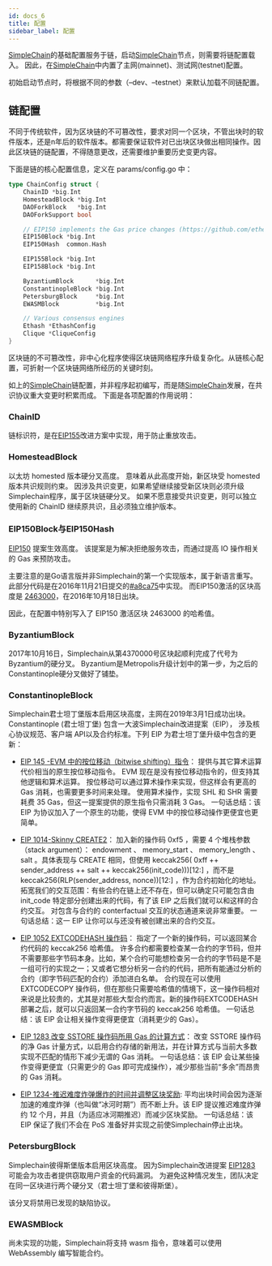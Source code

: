 ```yaml
---
id: docs_6
title: 配置
sidebar_label: 配置
---
```


[SimpleChain](https://www.simplechain.com/)的基础配置服务于链，启动[SimpleChain](https://www.simplechain.com/)节点，则需要将链配置载入。 因此，在[SimpleChain](https://www.simplechain.com/)中内置了主网(mainnet)、测试网(testnet)配置。

初始启动节点时，将根据不同的参数（–dev、–testnet）来默认加载不同链配置。

## 链配置

不同于传统软件，因为区块链的不可篡改性，要求对同一个区块，不管出块时的软件版本，还是n年后的软件版本。都需要保证软件对已出块区块做出相同操作。因此区块链的链配置，不得随意更改，还需要维护重要历史变更内容。


下面是链的核心配置信息，定义在 params/config.go 中：

```go
type ChainConfig struct {
	ChainID *big.Int  
	HomesteadBlock *big.Int 
	DAOForkBlock   *big.Int  
	DAOForkSupport bool   

	// EIP150 implements the Gas price changes (https://github.com/ethereum/EIPs/issues/150)
	EIP150Block *big.Int     
	EIP150Hash  common.Hash 

	EIP155Block *big.Int  
	EIP158Block *big.Int  

	ByzantiumBlock      *big.Int  
	ConstantinopleBlock *big.Int  
	PetersburgBlock     *big.Int  
	EWASMBlock          *big.Int  

	// Various consensus engines
	Ethash *EthashConfig  
	Clique *CliqueConfig
}
```

区块链的不可篡改性，非中心化程序使得区块链网络程序升级复杂化。从链核心配置，可折射一个区块链网络所经历的关键时刻。 

如上的[SimpleChain](https://www.simplechain.com/)链配置，并非程序起初编写，而是随[SimpleChain](https://www.simplechain.com/)发展，在共识协议重大变更时积累而成。 下面是各项配置的作用说明：

### ChainID

链标识符，是在[EIP155](http://eips.ethereum.org/EIPS/eip-155)改进方案中实现，用于防止重放攻击。

### HomesteadBlock

以太坊 homested 版本硬分叉高度。
意味着从此高度开始，新区块受 homested 版本共识规则约束。
因涉及共识变更，如果希望继续接受新区块则必须升级Simplechain程序，属于区块链硬分叉。
如果不愿意接受共识变更，则可以独立使用新的 ChainID 继续原共识，且必须独立维护版本。
  

### EIP150Block与EIP150Hash

[EIP150](http://eips.ethereum.org/EIPS/eip-150) 提案生效高度。
该提案是为解决拒绝服务攻击，而通过提高 IO 操作相关的 Gas 来预防攻击。

主要注意的是Go语言版并非Simplechain的第一个实现版本，属于新语言重写。
此部分代码是在2016年11月21日提交的[#a8ca75](https://github.com/ethereum/go-ethereum/commit/a8ca75738a45a137ff7b2dfa276398fad26439da)中实现。
而EIP150激活的区块高度是 [2463000](https://etherscan.io/block/2463000)，在2016年10月18日出块。

因此，在配置中特别写入了 EIP150 激活区块 2463000 的哈希值。

###  ByzantiumBlock

2017年10月16日，Simplechain从第4370000号区块起顺利完成了代号为Byzantium的硬分叉。
Byzantium是Metropolis升级计划中的第一步，为之后的Constantinople硬分叉做好了铺垫。
 

### ConstantinopleBlock

Simplechain君士坦丁堡版本启用区块高度，主网在2019年3月1日成功出块。
Constantinople (君士坦丁堡) 包含一大波Simplechain改进提案（EIP），
涉及核心协议规范、客户端 API以及合约标准。下列 EIP 为君士坦丁堡升级中包含的更新：

+ [EIP 145 -EVM 中的按位移动（bitwise shifting）指令](https://eips.ethereum.org/EIPS/eip-145)：
提供与其它算术运算代价相当的原生按位移动指令。
EVM 现在是没有按位移动指令的，但支持其他逻辑和算术运算。
按位移动可以通过算术操作来实现，但这样会有更高的 Gas 消耗，也需要更多时间来处理。
使用算术操作，实现 SHL 和 SHR 需要耗费 35 Gas，但这一提案提供的原生指令只需消耗 3 Gas。
一句话总结：该 EIP 为协议加入了一个原生的功能，使得 EVM 中的按位移动操作更便宜也更简单。

+ [EIP 1014-Skinny CREATE2](https://eips.ethereum.org/EIPS/eip-1014)：
加入新的操作码 0xf5 ，需要 4 个堆栈参数（stack argument）： endowment 、 memory_start 、 memory_length 、 salt 。具体表现与 CREATE 相同，但使用 keccak256( 0xff ++ sender_address ++ salt ++ keccak256(init_code)))[12:] ，而不是 keccak256(RLP(sender_address, nonce))[12:] ，作为合约初始化的地址。
拓宽我们的交互范围：有些合约在链上还不存在，但可以确定只可能包含由 init_code 特定部分创建出来的代码，有了该 EIP 之后我们就可以和这样的合约交互。
对包含与合约的 conterfactual 交互的状态通道来说非常重要。
一句话总结：这一 EIP 让你可以与还没有被创建出来的合约交互。

+ [EIP 1052 EXTCODEHASH 操作码](https://eips.ethereum.org/EIPS/eip-1052)：
指定了一个新的操作码，可以返回某合约代码的 keccak256 哈希值。
许多合约都需要检查某一合约的字节码，但并不需要那些字节码本身。比如，某个合约可能想检查另一合约的字节码是不是一组可行的实现之一；又或者它想分析另一合约的代码，把所有能通过分析的合约（即字节码匹配的合约）添加进白名单。
合约现在可以使用 EXTCODECOPY 操作码，但在那些只需要哈希值的情境下，这一操作码相对来说是比较贵的，尤其是对那些大型合约而言。新的操作码EXTCODEHASH 部署之后，就可以只返回某一合约字节码的 keccak256 哈希值。
一句话总结：该 EIP 会让相关操作变得更便宜（消耗更少的 Gas）。

+ [EIP 1283 改变 SSTORE 操作码所用 Gas 的计算方式](https://eips.ethereum.org/EIPS/eip-1283)：
改变 SSTORE 操作码的净 Gas 计量方式，以启用合约存储的新用法，并在计算方式与当前大多数实现不匹配的情形下减少无谓的 Gas 消耗。
一句话总结：该 EIP 会让某些操作变得更便宜（只需更少的 Gas 即可完成操作），减少那些当前“多余”而昂贵的 Gas 消耗。

+ [EIP 1234-推迟难度炸弹爆炸的时间并调整区块奖励](https://eips.ethereum.org/EIPS/eip-1234):
平均出块时间会因为逐渐加速的难度炸弹（也叫做“冰河时期”）而不断上升。该 EIP 提议推迟难度炸弹约 12 个月，并且（为适应冰河期推迟）而减少区块奖励。
一句话总结：该 EIP 保证了我们不会在 PoS 准备好并实现之前使Simplechain停止出块。

### PetersburgBlock

Simplechain彼得斯堡版本启用区块高度。
因为Simplechain改进提案 [EIP1283](https://eips.ethereum.org/EIPS/eip-1283) 可能会为攻击者提供窃取用户资金的代码漏洞。
为避免这种情况发生，团队决定在同一区块进行两个硬分叉（君士坦丁堡和彼得斯堡）。

该分叉将禁用已发现的缺陷协议。

### EWASMBlock

尚未实现的功能，Simplechain将支持 wasm 指令，意味着可以使用 WebAssembly 编写智能合约。
